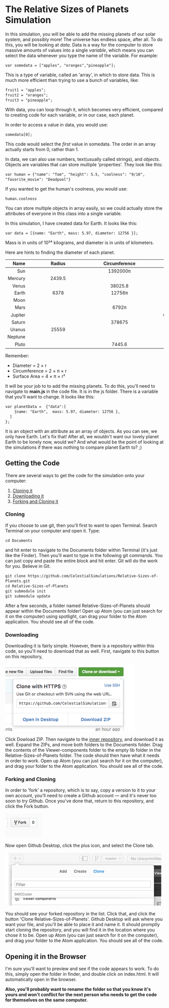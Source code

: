 # The Relative Sizes of Planets Simulation

In this simulation, you will be able to add the missing planets of our solar system, and possibly
more! The universe has endless space, after all. To do this, you will be looking at *data*. Data is
a way for the computer to store massive amounts of values into a single *variable*, which means you
can select the data whenever you type the name of the variable. For example:

```
var somedata = ["apples", "oranges","pineapple"];
```
This is a type of variable, called an 'array', in which to store data. This is much more efficient than trying to use a bunch of variables,
like:

```
fruit1 = "apples";
fruit2 = "oranges";
fruit3 = "pineapple";
```
With data, you can loop through it, which becomes very efficient, compared to creating code for each variable, or in our case, each planet.

In order to access a value in data, you would use:

```
somedata[0];
```
This code would select the *first* value in somedata. The order in an array actually starts from 0, rather than 1.

In data, we can also use numbers, text(usually called strings), and *objects*. Objects are variables that can store multiple 'properties'. They look like this:

```
var human = {"name": "Tom", "height": 5.5, "coolness": "9/10", "favorite_movie": "Deadpool"}
```

If you wanted to get the human's coolness, you would use:

```
human.coolness
```

You can store multiple objects in array easily, so we could actually store the attributes of everyone in this class into a single variable.

In this simulation, I have created data for Earth. It looks like this:
```
var data = [{name: "Earth", mass: 5.97, diameter: 12756 }];
```
Mass is in units of 10²⁴ kilograms, and diameter is in units of kilometers.

Here are hints to finding the diameter of each planet.

| Name          | Radius     | Circumference | Surface Area  | Diameter      | Mass     |
| -------------:|:----------:|:-------------:|:-------------:|:-------------:|:-------- |
| Sun           | <input/>   | 1392000π      | <input/>      | <input/>      | 1988500  |
| Mercury       | 2439.5     | <input/>      | <input/>      | <input/>      | 0.330    |
| Venus         | <input/>   | 38025.8       | <input/>      | <input/>      | 4.87     |
| Earth         | 6378       | 12756π        | 162715536π    | 12756         | 5.97     |
| Moon          | <input/>   | <input/>      | 12075625π     | <input/>      | 0.073    |
| Mars          | <input/>   | 6792π         | <input/>      | <input/>      | 0.642    |
| Jupiter       | <input/>   | <input/>      | 64228053049.5 | <input/>      | 1898     |
| Saturn        | <input/>   | 378675        | <input/>      | <input/>      | 568      |
| Uranus        | 25559      | <input/>      | <input/>      | <input/>      | 86.8     |
| Neptune       | <input/>   | <input/>      | 2453022784π   | <input/>      | 102      |
| Pluto         | <input/>   | 7445.6        | <input/>      | <input/>      | 0.0146   |

Remember:
- Diameter = 2 × r
- Circumference = 2 × π × r
- Surface Area = 4 × π × r²

It will be your job to to add the missing planets. To do this, you'll need to navigate to **main.js** in the code file. It is in the js folder. There is a variable that you'll want to change. It looks like this:

```
var planetData =  {"data":[
    {name: "Earth",  mass: 5.97, diameter: 12756 },
  ]
};
```

It is an object with an attribute as an array of objects. As you can see, we only have Earth. Let's fix that! After all, we wouldn't want our lovely planet Earth to be lonely now, would we? And what would be the point of looking at the simulations if there was nothing to compare planet Earth to? ;)

<style>
input {
  background-color: rgba(0,0,0, 0);
  border: none;
}
</style>
## Getting the Code

There are several ways to get the code for the simulation onto your computer:

1. [Cloning it](#cloning)
2. [Downloading it](#downloading)
3. [Forking and Cloning it](#forking-and-cloning)

### Cloning

If you choose to use git, then you'll first to want to open Terminal. Search Terminal on your computer
and open it. Type:

```
cd Documents
```
and hit enter to navigate to the Documents folder within Terminal (it's just like the Finder). Then you'll want to
type in the following git commands. You can just copy and paste the entire block and hit enter. Git will
do the work for you. Believe in Git.

```
git clone https://github.com/CelestialSimulations/Relative-Sizes-of-Planets.git
cd Relative-Sizes-of-Planets
git submodule init
git submodule update
```
After a few seconds, a folder named Relative-Sizes-of-Planets should appear within the Documents folder! Open up Atom (you can just search for it on the computer) using spotlight, can drag your folder to the Atom application. You should see all of the code.

### Downloading

Downloading it is fairly simple. However, there is a repository within this code, so you'll need to download
that as well. First, navigate to this button on this repository,

![alt download](downloadbtn.png "download")

Click Dowload ZIP. Then navigate to the [inner repository](https://github.com/harmslab/Viewer-components), and download it as well. Expand the ZIPs, and move both folders to the Documents folder. Drag the contents of the
Viewer-components folder to the empty lib folder in the Relative-Sizes-of-Planets folder. The code should then
have what it needs in order to work. Open up Atom (you can just search for it on the computer),
and drag your folder to the Atom application. You should see all of the code.

### Forking and Cloning

In order to 'fork' a repository, which is to say, copy a version to it to your own account, you'll need to
create a Github account — and it's never too soon to try Github. Once you've done that, return to this repository, and click the Fork button.

![alt fork](fork.png "fork")

Now open Github Desktop, click the plus icon, and select the Clone tab.

![alt clone](clone.png "clone")

You should see your forked repository in the list. Click that, and click the button 'Clone Relative-Sizes-of-Planets'. Github Desktop will ask where you want your file, and you'll be able to
place it and name it. It should promptly start cloning the repository, and you will find it in the
location where you chose it to be. Open up Atom (you can just search for it on the computer),
and drag your folder to the Atom application. You should see all of the code.

## Opening it in the Browser

I'm sure you'll want to preview and see if the code appears to work. To do this, simply open the folder
in finder, and double click on index.html. It will automatically open in the browser.

**Also, you'll probably want to rename the folder so that you know it's yours and won't conflict for the next person who needs to get the code for themselves on the same computer.**
